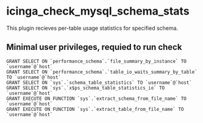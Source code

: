 # icinga_check_mysql_schema_stats

This plugin recieves per-table usage statistics for specified schema.

## Minimal user privileges, requied to run check
```mysql
GRANT SELECT ON `performance_schema`.`file_summary_by_instance` TO `username`@`host`
GRANT SELECT ON `performance_schema`.`table_io_waits_summary_by_table` TO `username`@`host`
GRANT SELECT ON `sys`.`schema_table_statistics` TO `username`@`host`
GRANT SELECT ON `sys`.`x$ps_schema_table_statistics_io` TO `username`@`host`
GRANT EXECUTE ON FUNCTION `sys`.`extract_schema_from_file_name` TO `username`@`host`
GRANT EXECUTE ON FUNCTION `sys`.`extract_table_from_file_name` TO `username`@`host`
```
